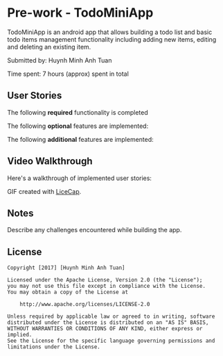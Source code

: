# Pre-work - TodoMiniApp

TodoMiniApp is an android app that allows building a todo list and basic todo items management functionality including adding new items, editing and deleting an existing item.

Submitted by: Huynh Minh Anh Tuan

Time spent: 7 hours (approx) spent in total

## User Stories

The following **required** functionality is completed


The following **optional** features are implemented:


The following **additional** features are implemented:


## Video Walkthrough 

Here's a walkthrough of implemented user stories:


GIF created with [LiceCap](http://www.cockos.com/licecap/).

## Notes

Describe any challenges encountered while building the app.

## License

    Copyright [2017] [Huynh Minh Anh Tuan]

    Licensed under the Apache License, Version 2.0 (the "License");
    you may not use this file except in compliance with the License.
    You may obtain a copy of the License at

        http://www.apache.org/licenses/LICENSE-2.0

    Unless required by applicable law or agreed to in writing, software
    distributed under the License is distributed on an "AS IS" BASIS,
    WITHOUT WARRANTIES OR CONDITIONS OF ANY KIND, either express or implied.
    See the License for the specific language governing permissions and
    limitations under the License.